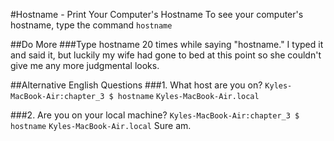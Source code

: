 #Hostname - Print Your Computer's Hostname
To see your computer's hostname, type the command `hostname`

##Do More
###Type hostname 20 times while saying "hostname."
I typed it and said it, but luckily my wife had gone to bed at this point so she couldn't give me any more judgmental looks.

##Alternative English Questions
###1. What host are you on?
  ```Kyles-MacBook-Air:chapter_3 $ hostname``` 
   ```Kyles-MacBook-Air.local```
   
###2. Are you on your local machine?
  ```Kyles-MacBook-Air:chapter_3 $ hostname``` 
     ```Kyles-MacBook-Air.local```
     Sure am.

